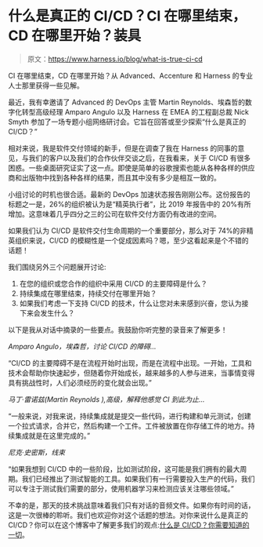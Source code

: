 # 什么是真正的 CI/CD？CI 在哪里结束，CD 在哪里开始？装具

> 原文：<https://www.harness.io/blog/what-is-true-ci-cd>

CI 在哪里结束，CD 在哪里开始？从 Advanced、Accenture 和 Harness 的专业人士那里获得一些见解。

最近，我有幸邀请了 Advanced 的 DevOps 主管 Martin Reynolds、埃森哲的数字化转型高级经理 Amparo Angulo 以及 Harness 在 EMEA 的工程副总裁 Nick Smyth 参加了一场专题小组网络研讨会。它旨在回答或至少探索“什么是真正的 CI/CD？”

相对来说，我是软件交付领域的新手，但是在调查了我在 Harness 的同事的意见，与我们的客户以及我们的合作伙伴交谈之后，在我看来，关于 CI/CD 有很多困惑。一些桌面研究证实了这一点。即使是简单的谷歌搜索也能从各种各样的供应商和出版物中找到各种各样的结果，而且其中没有多少是相互一致的。

小组讨论的时机也很合适。最新的 DevOps 加速状态报告刚刚公布。这份报告的标题之一是，26%的组织被认为是“精英执行者”，比 2019 年报告中的 20%有所增加。这意味着几乎四分之三的公司在软件交付方面仍有改进的空间。

如果我们认为 CI/CD 是软件交付生命周期的一个重要部分，那么对于 74%的非精英组织来说，CI/CD 的模糊性是一个促成因素吗？嗯，至少这看起来是个不错的话题！

我们围绕另外三个问题展开讨论:

1.  在您的组织或您合作的组织中采用 CI/CD 的主要障碍是什么？
2.  持续集成在哪里结束，持续交付在哪里开始？
3.  如果我们考虑一下支持 CI/CD 的技术，什么让您对未来感到兴奋，您认为接下来会发生什么？

以下是我从对话中摘录的一些要点。我鼓励你听完整的录音来了解更多！

*Amparo Angulo，埃森哲，讨论 CI/CD 的障碍…*

“CI/CD 的主要障碍不是在流程开始时出现，而是在流程中出现。一开始，工具和技术会帮助你快速起步，但随着你开始成长，越来越多的人参与进来，当事情变得具有挑战性时，人们必须经历的变化就会出现。”

*马丁·雷诺兹(Martin Reynolds ),高级，解释他感觉 CI 到此为止...*

“一般来说，对我来说，持续集成就是提交一些代码，进行构建和单元测试，创建一个拉式请求，合并它，然后构建一个工件。工件被放置在你存储工件的地方。持续集成就是在这里完成的。”

*尼克·史密斯，线束*

“如果我想到 CI/CD 中的一些阶段，比如测试阶段，这可能是我们拥有的最大周期。我们已经推出了测试智能的工具。如果我们有一行需要投入生产的代码，我们可以专注于测试我们需要的部分，使用机器学习来检测应该关注哪些领域。”

不幸的是，那天的技术挑战意味着我们只有对话的音频文件。如果你有时间的话，这是一次很棒的聆听。我们也欢迎你对这个话题的想法。对你来说什么是真正的 CI/CD？你可以在这个博客中了解更多我们的观点:[什么是 CI/CD？你需要知道的一切](https://harness.io/blog/what-is-ci-cd/)。